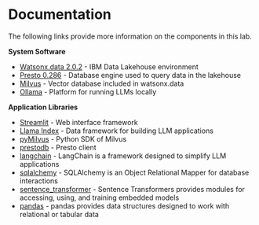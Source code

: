 # Documentation

The following links provide more information on the components in this lab.

**System Software**

* [Watsonx.data 2.0.2](https://www.ibm.com/docs/en/watsonx/watsonxdata/2.0.x) - IBM Data Lakehouse environment
* [Presto 0.286](https://prestodb.io/docs/0.286/) - Database engine used to query data in the lakehouse
* [Milvus](https://milvus.io/docs) - Vector database included in watsonx.data
* [Ollama](https://ollama.com/) - Platform for running LLMs locally

**Application Libraries**

* [Streamlit](https://streamlit.io/) - Web interface framework 
* [Llama Index](https://www.llamaindex.ai/) - Data framework for building LLM applications
* [pyMilvus](https://milvus.io/api-reference/pymilvus/v2.4.x/About.md) - Python SDK of Milvus
* [prestodb](https://github.com/prestodb/presto-python-client) - Presto client
* [langchain](https://www.langchain.com/langchain) - LangChain is a framework designed to simplify LLM applications
* [sqlalchemy](https://www.sqlalchemy.org/) - SQLAlchemy is an Object Relational Mapper for database interactions
* [sentence_transformer](https://sbert.net/) - Sentence Transformers provides modules for accessing, using, and training embedded models
* [pandas](https://pandas.pydata.org/) - pandas provides data structures designed to work with relational or tabular data